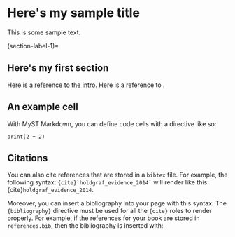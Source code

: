 # Here's my sample title

This is some sample text.

(section-label-1)=
## Here's my first section

Here is a [reference to the intro](intro.md). Here is a reference to [](section-label-1).

## An example cell

With MyST Markdown, you can define code cells with a directive like so:

```{code-cell}
print(2 + 2)
```

## Citations

You can also cite references that are stored in a `bibtex` file. For example,
the following syntax: `` {cite}`holdgraf_evidence_2014` `` will render like
this: {cite}`holdgraf_evidence_2014`.

Moreover, you can insert a bibliography into your page with this syntax:
The `{bibliography}` directive must be used for all the `{cite}` roles to
render properly.
For example, if the references for your book are stored in `references.bib`,
then the bibliography is inserted with:

```{bibliography}
```